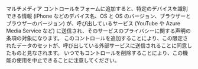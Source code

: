 マルチメディア コントロールをフォームに追加すると、特定のデバイスを識別できる情報 (iPhone などのデバイス名、OS と OS のバージョン、ブラウザーとブラウザーのバージョン) が、呼び出しているサービス (YouTube や Azure Media Service など) に送信され、そのサービスのプライバシーに関する声明の条項の対象になります。 このコントロールを追加することにより、この限定されたデータのセットが、呼び出している外部サービスに送信されることに同意したものと見なされます。 いつでもコントロールを削除することにより、この機能の使用を中止できることに注意してください。